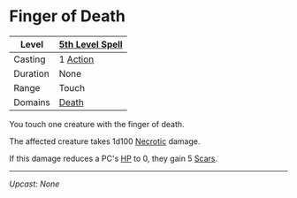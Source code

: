 # Finger of Death

| Level    | [5th Level Spell](5th%20Level%20Spells.md)                            |
| -------- | --------------------------------------------------------------------- |
| Casting  | 1 [Action](../../../../Game%20Procedures/Core%20Procedures/Action.md) |
| Duration | None                                                                  |
| Range    | Touch                                                                 |
| Domains  | [Death](../../Spell%20Domains/Death.md)                               |

You touch one creature with the finger of death.

The affected creature takes 1d100 [Necrotic](../../../../Game%20Procedures/Combat/Damage%20Types/Necrotic.md) damage.

If this damage reduces a PC's [HP](../../../../Player%20Characters/Derived%20Statistics/Hit%20Points.md) to 0, they gain 5 [Scars](../../../../Player%20Characters/Derived%20Statistics/Scars.md).

---
*Upcast: None*
